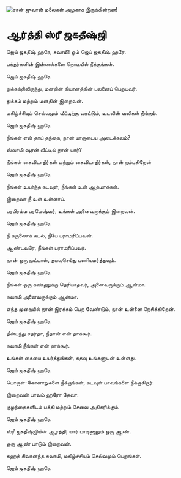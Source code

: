 ![சான் ஜுவான் மலைகள் அழகாக இருக்கின்றன!](lib/images/img.png "San Juan Mountains")

# ஆர்த்தி ஸ்ரீ ஜகதீஷ்ஜி

ஜெய் ஜகதீஷ் ஹரே, சுவாமி! ஓம் ஜெய் ஜகதீஷ் ஹரே.

பக்தர்களின் இன்னல்களை நொடியில் நீக்குங்கள்.

ஜெய் ஜகதீஷ் ஹரே.

துக்கத்திலிருந்து, மனதின் தியானத்தின் பலனைப் பெறுபவர்.

துக்கம் மற்றும் மனதின் இறைவன்.

மகிழ்ச்சியும் செல்வமும் வீட்டிற்கு வரட்டும், உடலின் வலிகள் நீங்கும்.

ஜெய் ஜகதீஷ் ஹரே.

நீங்கள் என் தாய் தந்தை, நான் யாருடைய அடைக்கலம்?

ஸ்வாமி ஷரன் வீட்டில் நான் யார்?

நீங்கள் கைவிடாதீர்கள் மற்றும் கைவிடாதீர்கள், நான் நம்புகிறேன்

ஜெய் ஜகதீஷ் ஹரே.

நீங்கள் உயர்ந்த கடவுள், நீங்கள் உள் ஆத்மாக்கள்.

இறைவா நீ உள் உள்ளாய்.

பரபிரம்ம பரமேஷ்வர், உங்கள் அனைவருக்கும் இறைவன்.

ஜெய் ஜகதீஷ் ஹரே.

நீ கருணைக் கடல், நீயே பராமரிப்பவன்.

ஆண்டவரே, நீங்கள் பராமரிப்பவர்.

நான் ஒரு முட்டாள், தயவுசெய்து பணியமர்த்தவும்.

ஜெய் ஜகதீஷ் ஹரே.

நீங்கள் ஒரு கண்ணுக்கு தெரியாதவர், அனைவருக்கும் ஆன்மா.

சுவாமி அனைவருக்கும் ஆன்மா.

எந்த முறையில் நான் இரக்கம் பெற வேண்டும், நான் உன்னை நேசிக்கிறேன்.

ஜெய் ஜகதீஷ் ஹரே.

தீன்பந்து சதர்தா, நீதான் என் தாக்கூர்.

சுவாமி நீங்கள் என் தாக்கூர்.

உங்கள் கையை உயர்த்துங்கள், கதவு உங்களுடன் உள்ளது.

ஜெய் ஜகதீஷ் ஹரே.

பொருள்-கோளாறுகளை நீக்குங்கள், கடவுள் பாவங்களை நீக்குகிறார்.

இறைவன் பாவம் ஹரோ தேவா.

குழந்தைகளிடம் பக்தி மற்றும் சேவை அதிகரிக்கும்.

ஜெய் ஜகதீஷ் ஹரே.

ஸ்ரீ ஜகதீஷ்ஜியின் ஆரத்தி, யார் பாடினாலும் ஒரு ஆண்.

ஒரு ஆண் பாடும் இறைவன்.

கஹத் சிவானந்த சுவாமி, மகிழ்ச்சியும் செல்வமும் பெறுங்கள்.

ஜெய் ஜகதீஷ் ஹரே.